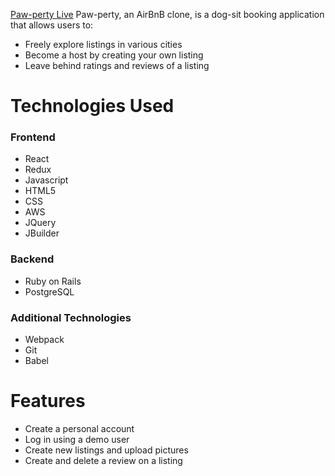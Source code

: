 [Paw-perty Live](http://paw-perty.herokuapp.com/)
Paw-perty, an AirBnB clone, is a dog-sit booking application that allows users to:
* Freely explore listings in various cities
* Become a host by creating your own listing
* Leave behind ratings and reviews of a listing

# Technologies Used
### Frontend
* React
* Redux
* Javascript
* HTML5
* CSS
* AWS
* JQuery
* JBuilder

### Backend
* Ruby on Rails
* PostgreSQL

### Additional Technologies
* Webpack
* Git
* Babel

# Features
* Create a personal account
* Log in using a demo user
* Create new listings and upload pictures
* Create and delete a review on a listing
